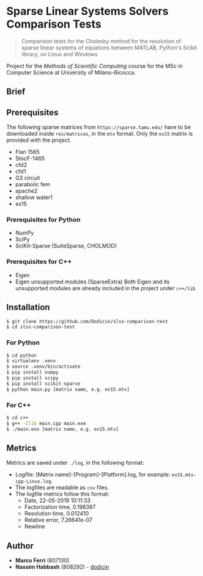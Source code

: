 # Sparse Linear Systems Solvers Comparison Tests
> Comparison tests for the Cholesky method for the resolution of sparse linear systems of equations between MATLAB, Python's Scikit library, on Linux and Windows

Project for the *Methods of Scientific Computing* course for the MSc in Computer Science at University of Milano-Bicocca.

## Brief


## Prerequisites

The following sparse matrices from `https://sparse.tamu.edu/` have to be downloaded inside `res/matrices`, in the `mtx` format. Only the `ex15` matrix is provided with the project. 

* Flan 1565
* StocF-1465
* cfd2
* cfd1
* G3 circuit
* parabolic fem
* apache2
* shallow water1
* ex15

### Prerequisites for Python
* NumPy
* SciPy
* SciKit-Sparse (SuiteSparse, CHOLMOD)

### Prerequisites for C++
* Eigen
* Eigen unsupported modules (SparseExtra)
Both Eigen and its unsupported modules are already included in the project under `c++/lib`

## Installation

```sh
$ git clone https://github.com/Dodicin/slss-comparison-test
$ cd slss-comparison-test
```

### For Python
```sh
$ cd python
$ virtualenv .venv
$ source .venv/bin/activate
$ pip install numpy
$ pip install scipy
$ pip install scikit-sparse
$ python main.py [matrix name, e.g. ex15.mtx]
```
### For C++
```sh
$ cd c++
$ g++ -Ilib main.cpp main.exe
$ ./main.exe [matrix name, e.g. ex15.mtx]
```

## Metrics

Metrics are saved under `./log`, in the following format:

* Logfile: [Matrix name]-[Program]-[Platform].log, for example: `ex15.mtx-cpp-Linux.log`.
* The logfiles are readable as `csv` files.
* The logfile metrics follow this format:
    * Date, 22-05-2019 10:11:33
    * Factorization time, 0.198387
    * Resolution time, 0.012410
    * Relative error, 7.26641e-07
    * Newline

## Author

* **Marco Ferri** (807130)
* **Nassim Habbash** (808292) - [dodicin](https://github.com/dodicin)

<!-- Markdown link & img dfn's -->
[npm-image]: https://img.shields.io/npm/v/datadog-metrics.svg?style=flat-square
[npm-url]: https://npmjs.org/package/datadog-metrics
[npm-downloads]: https://img.shields.io/npm/dm/datadog-metrics.svg?style=flat-square
[travis-image]: https://img.shields.io/travis/dbader/node-datadog-metrics/master.svg?style=flat-square
[travis-url]: https://travis-ci.org/dbader/node-datadog-metrics
[wiki]: https://github.com/yourname/yourproject/wiki